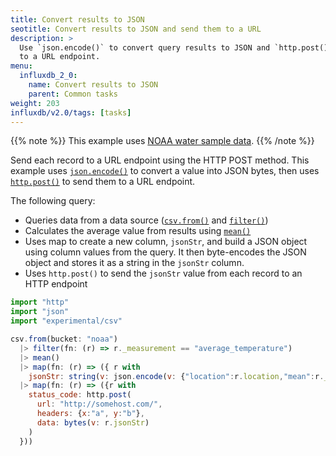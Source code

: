 ```yaml
---
title: Convert results to JSON
seotitle: Convert results to JSON and send them to a URL
description: >
  Use `json.encode()` to convert query results to JSON and `http.post()` to send them
  to a URL endpoint.
menu:
  influxdb_2_0:
    name: Convert results to JSON
    parent: Common tasks
weight: 203
influxdb/v2.0/tags: [tasks]
---
```

{{% note %}}
This example uses [NOAA water sample data](/influxdb/v2.0/reference/sample-data/#noaa-water-sample-data).
{{% /note %}}

Send each record to a URL endpoint using the HTTP POST method. This example uses [`json.encode()`](/influxdb/v2.0/reference/flux/stdlib/json/encode/) to convert a value into JSON bytes, then uses [`http.post()`](/influxdb/v2.0/reference/flux/stdlib/http/post/) to send them to a URL endpoint.

The following query:
- Queries data from a data source ([`csv.from()`](/influxdb/v2.0/reference/flux/stdlib/experimental/csv/from/) and [`filter()`](/influxdb/v2.0/reference/flux/stdlib/built-in/transformations/filter/))
- Calculates the average value from results using [`mean()`](/influxdb/v2.0/reference/flux/stdlib/built-in/transformations/aggregates/mean/)
- Uses map to create a new column, `jsonStr`, and build a JSON object using column values from the query. It then byte-encodes the JSON object and stores it as a string in the `jsonStr` column.
- Uses `http.post()` to send the `jsonStr` value from each record to an HTTP endpoint


```js
import "http"
import "json"
import "experimental/csv"

csv.from(bucket: "noaa")
  |> filter(fn: (r) => r._measurement == "average_temperature")
  |> mean()
  |> map(fn: (r) => ({ r with
    jsonStr: string(v: json.encode(v: {"location":r.location,"mean":r._value}))}))
  |> map(fn: (r) => ({r with
    status_code: http.post(
      url: "http://somehost.com/",
      headers: {x:"a", y:"b"},
      data: bytes(v: r.jsonStr)
    )
  }))
```
